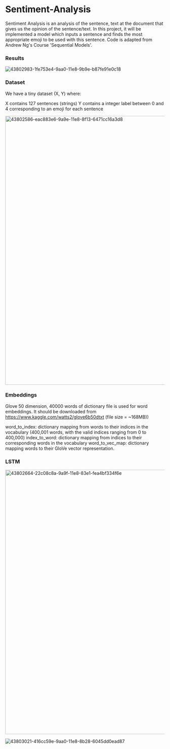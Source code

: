 # Sentiment-Analysis
Sentiment Analysis is an analysis of the sentence, text at the document that gives us the opinion of the sentence/text. In this project, it will be implemented a model which inputs a sentence and finds the most appropriate emoji to be used with this sentence. Code is adapted from Andrew Ng's Course 'Sequential Models'.
### Results
![43802983-1fe753e4-9aa0-11e8-9b9e-b87fe91e0c18](https://github.com/abeersethia/Sentiment-Analysis/assets/122032191/a1271dfc-8e55-43d7-acc9-8b0d2b81e94e)

### Dataset
We have a tiny dataset (X, Y) where:

X contains 127 sentences (strings)
Y contains a integer label between 0 and 4 corresponding to an emoji for each sentence

<img width="847" alt="43802586-eac883e6-9a9e-11e8-8f13-6471cc16a3d8" src="https://github.com/abeersethia/Sentiment-Analysis/assets/122032191/e1e3c168-9347-4818-b075-d0f517e31cb2">

### Embeddings
Glove 50 dimension, 40000 words of dictionary file is used for word embeddings. It should be downloaded from https://www.kaggle.com/watts2/glove6b50dtxt (file size = ~168MB))

word_to_index: dictionary mapping from words to their indices in the vocabulary (400,001 words, with the valid indices ranging from 0 to 400,000)
index_to_word: dictionary mapping from indices to their corresponding words in the vocabulary
word_to_vec_map: dictionary mapping words to their GloVe vector representation.

### LSTM
<img width="833" alt="43802664-22c08c8a-9a9f-11e8-83e1-fea4bf334f6e" src="https://github.com/abeersethia/Sentiment-Analysis/assets/122032191/b6a2ee41-04f4-4382-94f1-978ac4565591">

![43803021-416cc59e-9aa0-11e8-8b28-6045dd0ead87](https://github.com/abeersethia/Sentiment-Analysis/assets/122032191/1d8a5af9-eea9-470e-880c-feb6c4f65662)


